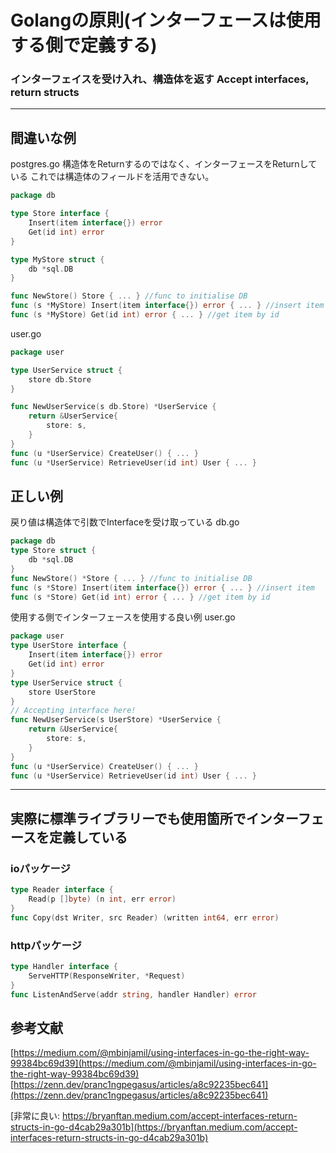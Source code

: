 # Golangの原則(インターフェースは使用する側で定義する)

### **インターフェイスを受け入れ、構造体を返す** Accept interfaces, return structs

---

## 間違いな例
postgres.go
構造体をReturnするのではなく、インターフェースをReturnしている
これでは構造体のフィールドを活用できない。
```go
package db

type Store interface {
	Insert(item interface{}) error
	Get(id int) error
}

type MyStore struct {
	db *sql.DB
}

func NewStore() Store { ... } //func to initialise DB
func (s *MyStore) Insert(item interface{}) error { ... } //insert item
func (s *MyStore) Get(id int) error { ... } //get item by id
```
user.go
```go
package user

type UserService struct {
	store db.Store
}

func NewUserService(s db.Store) *UserService {
	return &UserService{
		store: s,
	}
}
func (u *UserService) CreateUser() { ... }
func (u *UserService) RetrieveUser(id int) User { ... }
```

## 正しい例
戻り値は構造体で引数でInterfaceを受け取っている
db.go
```go
package db
type Store struct {
	db *sql.DB
}
func NewStore() *Store { ... } //func to initialise DB
func (s *Store) Insert(item interface{}) error { ... } //insert item
func (s *Store) Get(id int) error { ... } //get item by id
```
使用する側でインターフェースを使用する良い例
user.go
```go
package user
type UserStore interface {
	Insert(item interface{}) error
	Get(id int) error
}
type UserService struct {
	store UserStore
}
// Accepting interface here!
func NewUserService(s UserStore) *UserService {
	return &UserService{
		store: s,
	}
}
func (u *UserService) CreateUser() { ... }
func (u *UserService) RetrieveUser(id int) User { ... }
```

---

## 実際に標準ライブラリーでも使用箇所でインターフェースを定義している
### ioパッケージ
```go
type Reader interface {
    Read(p []byte) (n int, err error)
}
func Copy(dst Writer, src Reader) (written int64, err error)
```

### httpパッケージ
```go
type Handler interface { 
    ServeHTTP(ResponseWriter, *Request) 
} 
func ListenAndServe(addr string, handler Handler) error
```

## 参考文献
[https://medium.com/@mbinjamil/using-interfaces-in-go-the-right-way-99384bc69d39](https://medium.com/@mbinjamil/using-interfaces-in-go-the-right-way-99384bc69d39)
[https://zenn.dev/pranc1ngpegasus/articles/a8c92235bec641](https://zenn.dev/pranc1ngpegasus/articles/a8c92235bec641)

[非常に良い: https://bryanftan.medium.com/accept-interfaces-return-structs-in-go-d4cab29a301b](https://bryanftan.medium.com/accept-interfaces-return-structs-in-go-d4cab29a301b)



